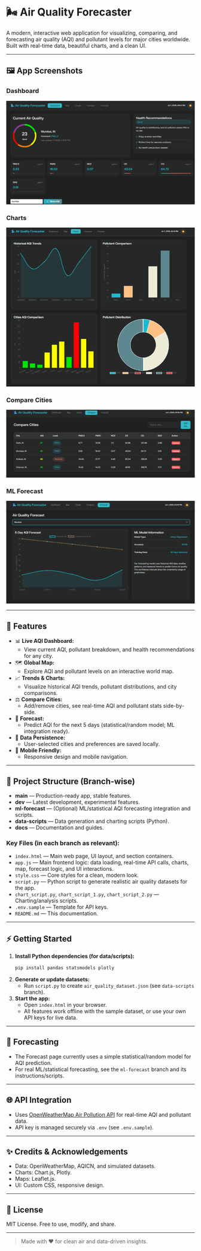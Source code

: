 # 🌬️ Air Quality Forecaster

A modern, interactive web application for visualizing, comparing, and forecasting air quality (AQI) and pollutant levels for major cities worldwide. Built with real-time data, beautiful charts, and a clean UI.

---

## 🖼️ App Screenshots

### Dashboard
![Dashboard](Dashboard.png)

### Charts
![Charts](Charts.png)

### Compare Cities
![Compare](Compare.png)

### ML Forecast
![ML Forecast](ML-forecast.png)

---

## 🚀 Features

- 📊 **Live AQI Dashboard:**
  - View current AQI, pollutant breakdown, and health recommendations for any city.
- 🗺️ **Global Map:**
  - Explore AQI and pollutant levels on an interactive world map.
- 📈 **Trends & Charts:**
  - Visualize historical AQI trends, pollutant distributions, and city comparisons.
- ⚖️ **Compare Cities:**
  - Add/remove cities, see real-time AQI and pollutant stats side-by-side.
- 🔮 **Forecast:**
  - Predict AQI for the next 5 days (statistical/random model; ML integration ready).
- 💾 **Data Persistence:**
  - User-selected cities and preferences are saved locally.
- 📱 **Mobile Friendly:**
  - Responsive design and mobile navigation.

---

## 🌳 Project Structure (Branch-wise)

- **main** — Production-ready app, stable features.
- **dev** — Latest development, experimental features.
- **ml-forecast** — (Optional) ML/statistical AQI forecasting integration and scripts.
- **data-scripts** — Data generation and charting scripts (Python).
- **docs** — Documentation and guides.

### Key Files (in each branch as relevant):
- `index.html` — Main web page, UI layout, and section containers.
- `app.js` — Main frontend logic: data loading, real-time API calls, charts, map, forecast logic, and UI interactions.
- `style.css` — Core styles for a clean, modern look.
- `script.py` — Python script to generate realistic air quality datasets for the app.
- `chart_script.py`, `chart_script_1.py`, `chart_script_2.py` — Charting/analysis scripts.
- `.env.sample` — Template for API keys.
- `README.md` — This documentation.

---

## ⚡ Getting Started

1. **Install Python dependencies (for data/scripts):**
   ```bash
   pip install pandas statsmodels plotly
   ```
2. **Generate or update datasets:**
   - Run `script.py` to create `air_quality_dataset.json` (see `data-scripts` branch).
3. **Start the app:**
   - Open `index.html` in your browser.
   - All features work offline with the sample dataset, or use your own API keys for live data.

---

## 🔮 Forecasting

- The Forecast page currently uses a simple statistical/random model for AQI prediction.
- For real ML/statistical forecasting, see the `ml-forecast` branch and its instructions/scripts.

---

## 🌐 API Integration

- Uses [OpenWeatherMap Air Pollution API](https://openweathermap.org/api/air-pollution) for real-time AQI and pollutant data.
- API key is managed securely via `.env` (see `.env.sample`).

---

## ✨ Credits & Acknowledgements

- Data: OpenWeatherMap, AQICN, and simulated datasets.
- Charts: Chart.js, Plotly.
- Maps: Leaflet.js.
- UI: Custom CSS, responsive design.

---

## 📣 License

MIT License. Free to use, modify, and share.

---

> Made with ❤️ for clean air and data-driven insights.
